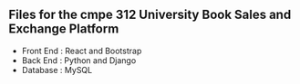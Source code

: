 ## Files for the cmpe 312 University Book Sales and Exchange Platform

- Front End : React and Bootstrap
- Back  End : Python and Django
- Database  : MySQL